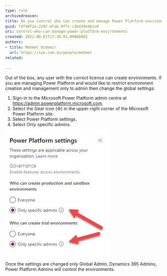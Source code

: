 ```yaml
---
type: rule
archivedreason:
title: Do you control who can create and manage Power Platform environments using the admin centre?
guid: fdf48f2a-2292-4fab-9ffc-c3b439e4b1c0
uri: control-who-can-manage-power-platform-environments
created: 2021-06-01T17:30:01.0000000Z
authors:
- title: Mehmet Ozdemir
  url: https://ssw.com.au/people/mehmet
related:

---
```


Out of the box, any user with the correct licence can create environments. If you are managing Power Platform and would like to restrict environment creation and management only to admin then change the global settings:

<!--endintro-->

1.	Sign-in to the Microsoft Power Platform admin centre at https://admin.powerplatform.microsoft.com.
2.	Select the Gear icon (⚙️) in the upper-right corner of the Microsoft Power Platform site.
3.	Select Power Platform settings.
4.	Select Only specific admins.

![Figure: Set environment creation to admins only](power-platform-settings.png)

Once the settings are changed only Global Admin, Dynamics 365 Admins, Power Platform Admins will control the environments.
